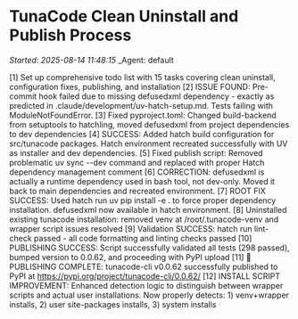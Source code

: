 # TunaCode Clean Uninstall and Publish Process
_Started: 2025-08-14 11:48:15_
_Agent: default

[1] Set up comprehensive todo list with 15 tasks covering clean uninstall, configuration fixes, publishing, and installation
[2] ISSUE FOUND: Pre-commit hook failed due to missing defusedxml dependency - exactly as predicted in .claude/development/uv-hatch-setup.md. Tests failing with ModuleNotFoundError.
[3] Fixed pyproject.toml: Changed build-backend from setuptools to hatchling, moved defusedxml from project dependencies to dev dependencies
[4] SUCCESS: Added hatch build configuration for src/tunacode packages. Hatch environment recreated successfully with UV as installer and dev dependencies.
[5] Fixed publish script: Removed problematic uv sync --dev command and replaced with proper Hatch dependency management comment
[6] CORRECTION: defusedxml is actually a runtime dependency used in bash tool, not dev-only. Moved it back to main dependencies and recreated environment.
[7] ROOT FIX SUCCESS: Used hatch run uv pip install -e . to force proper dependency installation. defusedxml now available in hatch environment.
[8] Uninstalled existing tunacode installation: removed venv at /root/.tunacode-venv and wrapper script issues resolved
[9] Validation SUCCESS: hatch run lint-check passed - all code formatting and linting checks passed
[10] PUBLISHING SUCCESS: Script successfully validated all tests (298 passed), bumped version to 0.0.62, and proceeding with PyPI upload
[11] 🎉 PUBLISHING COMPLETE: tunacode-cli v0.0.62 successfully published to PyPI at https://pypi.org/project/tunacode-cli/0.0.62/
[12] INSTALL SCRIPT IMPROVEMENT: Enhanced detection logic to distinguish between wrapper scripts and actual user installations. Now properly detects: 1) venv+wrapper installs, 2) user site-packages installs, 3) system installs
